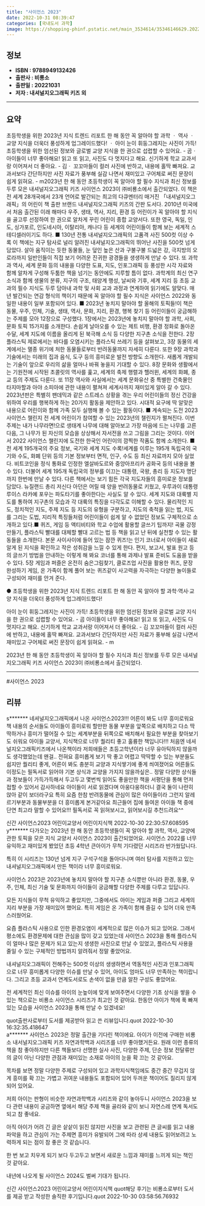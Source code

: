 ```yaml
---
title: "사이언스 2023"
date: 2022-10-31 08:39:47
categories: [국내도서 과학]
image: https://shopping-phinf.pstatic.net/main_3534614/35346146629.20221027194600.jpg
---
```


## **정보**

- **ISBN : 9788949132426**
- **출판사 : 비룡소**
- **출판일 : 20221031**
- **저자 : 내셔널지오그래픽 키즈 외**

------



## **요약**

초등학생을 위한 2023년 지식 트렌드 리포트  한 해 동안 꼭 알아야 할 과학 ㆍ 역사 ㆍ 교양 지식을 더욱더 풍성하게 업그레이드했다! ㆍ 아이 눈이 휘둥그레지는 사진이 가득! 초등학생을 위한 엄선된 정보와 글로벌 교양 지식을 한 권으로 섭렵할 수 있어요. - 곰ㆍ 아이들이 너무 좋아해요! 읽고 또 읽고, 사진도 다 멋지다고 해요. 신기하게 학교 교과서랑 이어져서 더 좋아요. - 김ㆍ 꼬꼬마들이 컬러 사진에 반하고, 내용에 홀딱 빠져요. 교과서보다 간단하지만 사진 자료가 풍부해 실감 나면서 재미있고 구어체로 써진 문장이 쉽게 읽혀요. - m2023년 한 해 동안 초등학생이 꼭 알아야 할 필수 지식과 최신 정보를 두루 모은 내셔널지오그래픽 키즈 사이언스 2023이 ㈜비룡소에서 출간되었다. 이 책은 전 세계 28개국에서 23개 언어로 발간되는 최고의 다큐멘터리 매거진 「내셔널지오그래픽」의 어린이 책 출판 브랜드 내셔널지오그래픽 키즈의 간판 도서다. 2010년 미국에서 처음 출간된 이래 해마다 우주, 생태, 역사, 지리, 환경 등 어린이가 꼭 알아야 할 지식을 골고루 선정하여 한 권으로 알차게 꾸린 어린이 종합 교양서다. 또한 영국, 독일, 인도, 싱가포르, 인도네시아, 이탈리아, 캐나다 등 세계의 어린이들이 함께 보는 세계적 스테디셀러이기도 하다. ■ 130년 전통 내셔널지오그래픽의 고품격 사진 500컷 이상 수록 이 책에는 지구 탐사로 널리 알려진 내셔널지오그래픽의 뛰어난 사진을 500컷 넘게 담았다. 살아 움직이는 듯한 동물들, 눈 덮인 높은 산과 구불구불 드넓은 강, 극지방의 오로라까지 일반인들이 직접 보기 어려운 진귀한 광경들을 생생하게 만날 수 있다. 또 과학과 역사, 세계 문화 등의 내용을 다양한 도표, 지도, 인포그래픽 등 풍성한 시각 자료와 함께 알차게 구성해 두툼한 책을 넘기는 동안에도 지루할 틈이 없다. 과학계의 최신 연구 소식과 함께 생물의 분류, 지구의 구조, 태양계 행성, 날씨와 기후, 세계 지리 등 초등 교과의 필수 지식도 두루 담아내 과학 및 사회 교과 과정과 연계하여 읽기에도 알맞다. 매년 발간되는 연감 형식의 책이기 때문에 꼭 알아야 할 필수 지식은 사이언스 2022와 동일한 내용이 일부 포함되어 있다. ■ 2023년 놓치지 말아야 할 올해의 토픽들!이 책은 동물, 우주, 인체, 기술, 생태, 역사, 문화, 지리, 환경, 행복 찾기 등 어린이들이 궁금해하는 주제를 모아 12장으로 구성했다. 1장에서는 2023년에 놓치지 말아야 할 과학, 사회, 문화 토픽 15가지를 소개한다. 손쉽게 날아오를 수 있는 제트 비행, 환경 정화로 돌아온 수달, 세계 지도에 이름을 올리게 된 북극해 소식 등 다양한 지구촌 소식을 전한다. 2장 플라스틱 제로에서는 바다를 오염시키는 플라스틱 쓰레기 등을 살펴보고, 3장 동물의 세계에서는 멸종 위기에 처한 동물들로부터 반려동물까지 자세히 다룬다. 또한 9장 과학과 기술에서는 미래의 집과 음식, 도구 등의 흥미로운 발전 방향도 소개한다. 새롭게 개발되는 기술이 앞으로 우리의 삶을 얼마나 바꿔 놓을지 기대할 수 있다. 8장 문화와 생활에서는 기원전에 시작된 초콜릿의 역사를 훑고, 세계의 축제 행렬과 핼러윈, 세계의 화폐, 종교 등의 주제도 다룬다. 또 11장 역사와 사실에서는 세계 문화유산 중 특별한 건축물인 타지마할과 아야 소피아에 관한 내용이 펼쳐져 세계사까지 재미있게 알아 갈 수 있다. 2023년판은 특별히 팬데믹과 같은 스트레스 상황을 겪는 우리 어린이들의 정신 건강을 위하여 우리를 행복하게 하는 20가지 활동을 제안하고 있다. 시대적 요구에 딱 알맞은 내용으로 어린이와 함께 가족 모두 실행해 볼 수 있는 활동이다. ■ 계속되는 도전 2023 사이언스 챌린지 전 세계 어린이가 참여할 수 있는 2023년의 챌린지가 펼쳐진다. 이번 주제는 내가 나무라면!으로 생태계 나무에 대해 알아보고 가장 마음에 드는 나무를 고른 다음, 그 나무가 된 자신의 모습을 상상해서 자서전을 쓰고 그림을 그리는 것이다. 이어서 2022 사이언스 챌린지에 도전한 한국인 어린이의 깜찍한 작품도 함께 소개한다.  ■ 전 세계 195개국의 주요 정보, 국기와 세계 지도 수록!세계를 이루는 195개 독립국의 국기와 수도, 화폐 단위 등의 기본 정보부터 면적, 인구, 수도 등 최신 자료까지 모아 실었다. 비트코인을 정식 통화로 인정한 엘살바도르와 중앙아프리카 공화국 등의 내용을 볼 수 있다. 더불어 세계 195개 독립국의 정부를 이끄는 대통령, 국왕, 총리 등 지도자 명단까지 한번에 만날 수 있다. 다른 책에서는 보기 힘든 각국 지도자들의 흥미로운 정보를 담았다. 뉴질랜드 총리 저신다 아던은 어릴 때 양을 반려동물로 키웠고, 우루과이 대통령 루이스 라카예 포우는 파도타기를 좋아한다는 사실도 알 수 있다. 세계 지도와 대륙별 지도를 통하여 지구촌의 모습과 각 대륙의 특징을 다각도로 이해할 수 있다. 물리적인 지도, 정치적인 지도, 주제 지도 등 지도의 유형을 구분하고, 지도의 축척을 읽는 법, 지도를 그리는 도법, 지리적 특징들처럼 어린이들이 쉽게 알 수 없었던 정보도 구체적으로 소개하고 있다.■ 퀴즈, 게임 등 액티비티와 학교 수업에 활용할 글쓰기 팁까지! 곡물 강정 만들기, 플라스틱 빨대를 대체할 빨대 고르는 법 등 책을 읽고 난 뒤에 실천할 수 있는 활동들을 소개한다. 본문 사이사이에 들어 있는 잠깐 퀴즈!는 인기 코너로서 아이들이 새로 알게 된 지식을 확인하고 작은 성취감을 느낄 수 있게 한다. 편지, 보고서, 발표 원고 등의 글쓰기 방법을 안내하는 이렇게 해 봐요 코너를 통해 과제나 발표 준비도 도움을 받을 수 있다. 5장 게임과 퍼즐은 온전히 숨은그림찾기, 클로즈업 사진을 활용한 퀴즈, 문장 완성하기 게임, 온 가족이 함께 풀어 보는 퀴즈같이 사고력을 자극하는 다양한 놀이들로 구성되어 재미를 안겨 준다.

● 초등학생을 위한 
2023년 지식 트렌드 리포트 
한 해 동안 꼭 알아야 할 과학·역사·교양 지식을 
더욱더 풍성하게 업그레이드했다! 

아이 눈이 휘둥그레지는 사진이 가득! 초등학생을 위한 
엄선된 정보와 글로벌 교양 지식을 한 권으로 섭렵할 수 있어요. - 곰
아이들이 너무 좋아해요! 읽고 또 읽고, 사진도 다 멋지다고 해요. 
신기하게 학교 교과서랑 이어져서 더 좋아요. - 김
꼬꼬마들이 컬러 사진에 반하고, 내용에 홀딱 빠져요. 교과서보다 간단하지만 
사진 자료가 풍부해 실감 나면서 재미있고 구어체로 써진 문장이 쉽게 읽혀요. - m

2023년 한 해 동안 초등학생이 꼭 알아야 할 필수 지식과 최신 정보를 두루 모은 내셔널지오그래픽 키즈 사이언스 2023이 ㈜비룡소에서 출간되었다.



------

#사이언스 2023


## **리뷰** 

  s******* 네셔널지오그래픽에서 나온 사이언스2023!!!
어른이 봐도 너무 흥미로워요
책 내용의 순서들도 아이들이 흥미로워 할만한 동물 부분을 앞쪽으로 배치하고 다소 딱딱하거나 흥미가 떨어질 수 있는 세계부분을 뒤쪽으로 배치해서 필요한 부분을 찾아보기도 쉬워요
아이들 교양서, 지식책으로 너무 퀄리티 좋고 훌륭한 책입니다!!! 
처음엔 네셔널지오그래픽키즈에서 나온책이라 저희애들은 초등고학년이라 너무 유아틱하지 않을까도 생각했었는데 왠걸.. 전혀요
흥미롭게 보기 딱 좋고 어렵고 딱딱할 수 있는 부분들도 쉽지만 퀄리티 좋게, 어른이 봐도 충분히 교양과 지식쌓기에 좋게 씌여졌어요
어른들도 이정도는 필독서로 읽어야 기본 상식과 교양을 가지지 않을까싶은.. 정말 다양한 상식들과 정보들이 가득가득해서 두고두고 몇번씩 읽어도 좋을만한 책을 서평단을 통해 먼저 접할 수 있어서 감사하네요
아이들이 서로 읽겠다며 아웅다웅하더니 결국 둘이 나란히 앉아 같이 보더라구요
특히 요즘 한참 반려동물에 관심이 많은 아이들이라 그런지 알레르기부분과 동물부분을 더 흥미롭게 본거같아요
최근들어 집에 들여온 아이들 책 중에 단연 최고라 말할 수 있어요!!! 필독서로 꼭 읽혀보시고, 읽어보시길 추천드려요^^ 


신간 사이언스2023 어린이교양서 어린이지식책
 2022-10-30 22:30:57.608595 <br/>  y******* 
다가오는 2023년 한 해 동안 
초등학생들이 꼭 알아야 할
과학, 역사, 교양에 관한 토픽을 모은
지식 교양서 사이언스 2023이 출간되었어요.
사이언스 2022를 너무 유익하고 
재미있게 봤었던 초등 4학년 큰아이가 
무척 기다렸던 시리즈라 반가웠답니다. 


특히 이 시리즈는 130년 넘게 지구 
구석구석을 돌아다니며 여러 탐사를
지원하고 있는 내셔널지오그래픽에서
만든 책이라 너무 흥미로워요.


사이언스 2023은 2023년에 놓치지 
말아야 할 지구촌 소식뿐만 아니라
환경, 동물, 우주, 인체, 최신 기술 및 
문화까지 아이들이 궁금해할 
다양한 주제를 다루고 있답니다.  


모든 지식들이 무척 유익하고 좋았지만,
그중에서도 아이는 게임과 퍼즐 그리고
세계의 지리 부분을 가장 재미있어 했어요.
특히 게임은 온 가족이 함께 즐길 수 있어
더욱 만족스러웠어요.


요즘 플라스틱 사용으로 인한 환경오염이
세계적으로 많은 이슈가 되고 있어요.
그래서 평소에도 환경문제에 대한 관심을 
많이 갖고 있었는데 사이언스 2023을 통해
플라스틱이 얼마나 많은 문제가 되고 있는지 
생생한 사진으로 만날 수 있었고, 플라스틱 
사용을 줄일 수 있는 구체적인 방법까지 
알려줘서 정말 좋았어요.


내셔널지오그래픽이 전해주는 500컷
이상의 생생하면서 역동적인 사진과
인포그래픽으로 너무 흥미롭게
다양한 이슈를 만날 수 있어, 아이도 
엄마도 너무 만족하는 책이랍니다.
그리고 초등 교과서 연계도서로도
손색이 없을 만큼 알찬 구성도 좋았어요.


전 세계적인 최신 이슈를 아이의 눈높이에 
맞게 보여주면서 다양한 기초 상식을 
쌓을 수 있는 책으로는 비룡소 사이언스
시리즈가 최고인 것 같아요.
한동안 아이가 책에 푹 빠져있는 모습을
사이언스 2023을 통해 만날 수 있겠네요!




quot출판사로부터 도서를 제공받아 읽고 쓴 리뷰입니다.quot 2022-10-30 16:32:35.418647 <br/>  a******* 사이언스 2023은 정말 출간을 기다린 책이에요.
아이가 이전에 구매한 비룡소 내서널지오그래픽 키즈 자연과학백과 시리즈를 너무 좋아했거든요.
원래 이런 종류의 책을 참 좋아하지만
다른 책들보다 선명한 실사 사진, 다양한 주제, 단순 정보 전달류만의 글이 아닌 다양한 관점과 재미있는 소재로 아이의 눈을 확 끄는 것 같아요.

목차를 보면 정말 다양한 주제로 구성되어 있고
과학지식책임에도 중간 중간 무겁지 않게 흥미를 확 끄는 가볍고 귀여운 내용들도 포함되어 있어 두꺼운 책이어도 질리지 않게 되어 있어요.

저희 아이는 판형이 비슷한 자연과학백과 시리즈와 같이 놓아두니 사이언스 2023을 보다 관련 내용이 궁금하면 옆에서 해당 주제 책을 골라와 같이 보니 자연스레 연계 독서도 되고 참 좋네요.

아직 아이가 어려 긴 글은 샅샅이 읽진 않지만
사진을 보고 관련된 큰 글씨를 읽고 내용 파악을 하고 관심이 가는 주제면 흥미가 유발되어 그에 따라 상세 내용도 읽어보려고 노력하게 되는 점이 참 좋은 것 같습니다.

한 번 보고 치우게 되기 보다
두고두고 보면서 새로운 느낌과 재미를 느끼게 되는 책인 것 같아요.

내년에 나오게 될 사이언스 2024도 벌써 기대가 됩니다.

신간 사이언스2023 어린이교양서 어린이지식책
quot해당 후기는 비룡소로부터 도서를 제공 받고 작성한 솔직한 후기입니다.quot
 2022-10-30 03:58:56.76932 <br/>